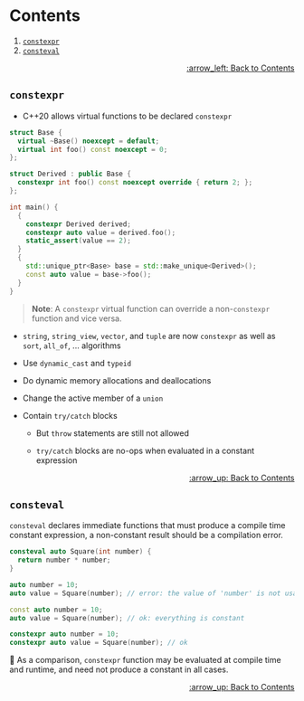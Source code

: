 # Contents

1. [`constexpr`](#constexpr)
1. [`consteval`](#consteval)

<p align="right"><a href="../README.md#contents">:arrow_left: Back to Contents</a></p>

## `constexpr`

- C++20 allows virtual functions to be declared `constexpr`

```cpp
struct Base {
  virtual ~Base() noexcept = default;
  virtual int foo() const noexcept = 0;
};

struct Derived : public Base {
  constexpr int foo() const noexcept override { return 2; };
};

int main() {
  {
    constexpr Derived derived;
    constexpr auto value = derived.foo();
    static_assert(value == 2);
  }
  {
    std::unique_ptr<Base> base = std::make_unique<Derived>();
    const auto value = base->foo();
  }
}
```

> **Note**: A `constexpr` virtual function can override a non-`constexpr` function and vice versa.

- `string`, `string_view`, `vector`, and `tuple` are now `constexpr` as well as `sort`, `all_of`, ... algorithms

- Use `dynamic_cast` and `typeid`

- Do dynamic memory allocations and deallocations

- Change the active member of a `union`

- Contain `try/catch` blocks

  * But `throw` statements are still not allowed

  * `try/catch` blocks are no-ops when evaluated in a constant expression

<p align="right"><a href="#contents">:arrow_up: Back to Contents</a></p>

## `consteval`

`consteval` declares immediate functions that must produce a compile time constant expression,
a non-constant result should be a compilation error.

```cpp
consteval auto Square(int number) {
  return number * number;
}

auto number = 10;
auto value = Square(number); // error: the value of 'number' is not usable in a constant expression

const auto number = 10;
auto value = Square(number); // ok: everything is constant

constexpr auto number = 10;
constexpr auto value = Square(number); // ok
```

:paperclip: As a comparison, `constexpr` function may be evaluated at compile time and runtime, and need not produce a constant in all cases.

<p align="right"><a href="#contents">:arrow_up: Back to Contents</a></p>
